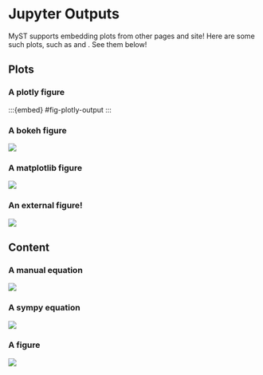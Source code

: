 # Jupyter Outputs

MyST supports embedding plots from other pages and site! Here are some such plots, such as [](#fig-plotly-outputs) and [](#fig-bokeh-outputs). See them below!

## Plots

### A plotly figure

:::{embed} #fig-plotly-output
:::

### A bokeh figure

![](#fig-bokeh)

### A matplotlib figure

![](#fig-matplotlib)

### An external figure!

![](xref:guide#img:altair-horsepower)

## Content

### A manual equation

![](#eqn-manual)

### A sympy equation

![](#eqn-sympy)

### A figure

![](#fig-jupyter)
